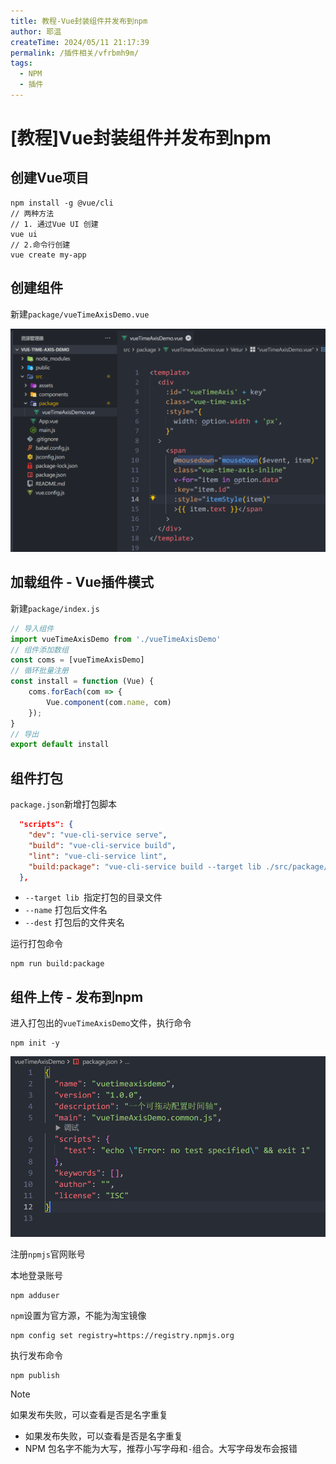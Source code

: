```yaml
---
title: 教程-Vue封装组件并发布到npm
author: 耶温
createTime: 2024/05/11 21:17:39
permalink: /插件相关/vfrbmh9m/
tags:
  - NPM
  - 插件
---
```


# [教程]Vue封装组件并发布到npm

 ## 创建Vue项目

```shell
npm install -g @vue/cli
// 两种方法
// 1. 通过Vue UI 创建
vue ui
// 2.命令行创建
vue create my-app
```

## 创建组件

新建`package/vueTimeAxisDemo.vue`


![创建组件](image.png)

## 加载组件 - Vue插件模式

新建`package/index.js`

```js
// 导入组件
import vueTimeAxisDemo from './vueTimeAxisDemo'
// 组件添加数组
const coms = [vueTimeAxisDemo]
// 循环批量注册
const install = function (Vue) {
    coms.forEach(com => {
        Vue.component(com.name, com)
    });
}
// 导出
export default install
```

## 组件打包

`package.json`新增打包脚本

```json
  "scripts": {
    "dev": "vue-cli-service serve",
    "build": "vue-cli-service build",
    "lint": "vue-cli-service lint",
    "build:package": "vue-cli-service build --target lib ./src/package/index.js --name vueTimeAxisDemo --dest vueTimeAxisDemo"
  },
```

- `--target lib `指定打包的目录文件
- `--name` 打包后文件名
- `--dest` 打包后的文件夹名

运行打包命令

```shell
npm run build:package
```

## 组件上传 - 发布到npm

进入打包出的`vueTimeAxisDemo`文件，执行命令

```shell
npm init -y
```
![alt text](image-1.png)

注册`npmjs`官网账号

本地登录账号

```shell
npm adduser
```

`npm`设置为官方源，不能为淘宝镜像

```shell
npm config set registry=https://registry.npmjs.org
```

执行发布命令

```shell
npm publish
```

> [!NOTE]
>
> 如果发布失败，可以查看是否是名字重复
> - 如果发布失败，可以查看是否是名字重复
> - NPM 包名字不能为大写，推荐小写字母和`-`组合。大写字母发布会报错

